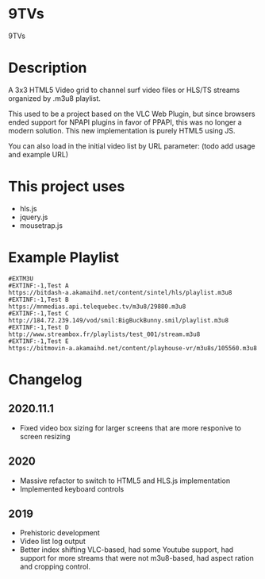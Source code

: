 # 9TVs
9TVs

# Description
A 3x3 HTML5 Video grid to channel surf video files or HLS/TS streams organized by .m3u8 playlist.

This used to be a project based on the VLC Web Plugin, but since browsers ended support for NPAPI plugins in favor of PPAPI, this was no longer a modern solution.
This new implementation is purely HTML5 using JS.

You can also load in the initial video list by URL parameter:
(todo add usage and example URL)

# This project uses
* hls.js
* jquery.js
* mousetrap.js

# Example Playlist

```
#EXTM3U
#EXTINF:-1,Test A
https://bitdash-a.akamaihd.net/content/sintel/hls/playlist.m3u8
#EXTINF:-1,Test B
https://mnmedias.api.telequebec.tv/m3u8/29880.m3u8
#EXTINF:-1,Test C
http://184.72.239.149/vod/smil:BigBuckBunny.smil/playlist.m3u8
#EXTINF:-1,Test D
http://www.streambox.fr/playlists/test_001/stream.m3u8
#EXTINF:-1,Test E
https://bitmovin-a.akamaihd.net/content/playhouse-vr/m3u8s/105560.m3u8
```

# Changelog

## 2020.11.1
* Fixed video box sizing for larger screens that are more responive to screen resizing

## 2020
* Massive refactor to switch to HTML5 and HLS.js implementation
* Implemented keyboard controls

## 2019
* Prehistoric development
* Video list log output
* Better index shifting
VLC-based, had some Youtube support, had support for more streams that were not m3u8-based, had aspect ration and cropping control.
